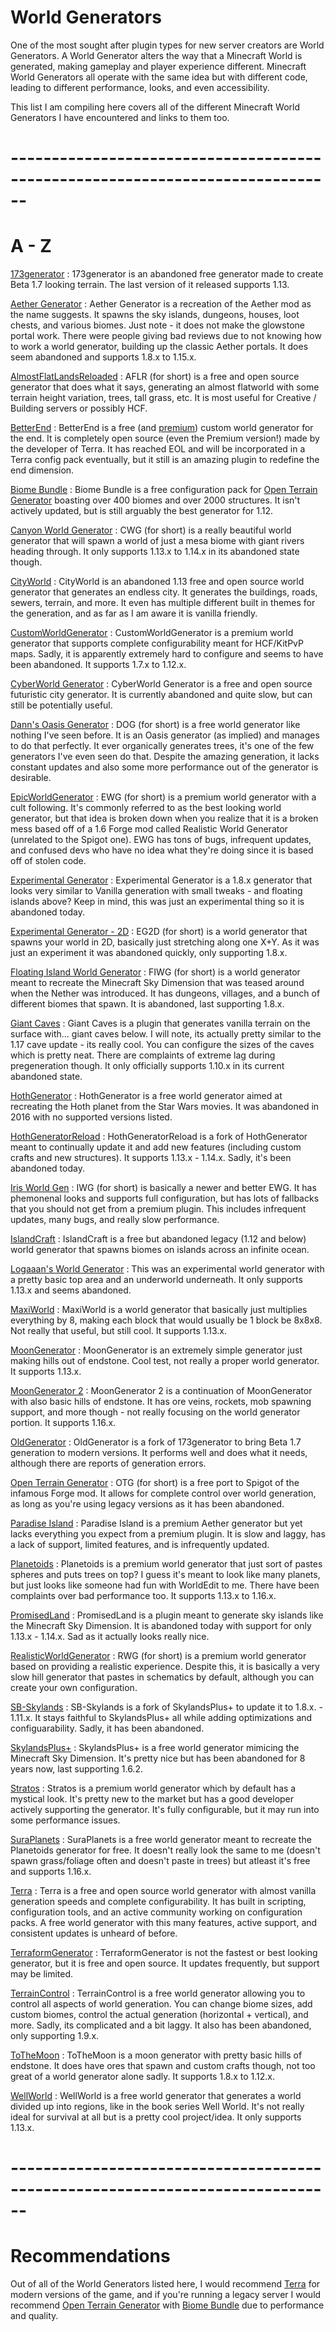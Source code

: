 # World Generators

One of the most sought after plugin types for new server creators are World Generators. 
A World Generator alters the way that a Minecraft World is generated, making gameplay and player experience different.
Minecraft World Generators all operate with the same idea but with different code, leading to different performance, looks, and even accessibility.

This list I am compiling here covers all of the different Minecraft World Generators I have encountered and links to them too.

# ------------------------------------------------------------------------------

# A - Z

[173generator](https://dev.bukkit.org/projects/b173gen) : 173generator is an abandoned free generator made to create Beta 1.7 looking terrain. The last version of it released supports 1.13.

[Aether Generator](https://www.spigotmc.org/resources/aether-generator.65845/) : Aether Generator is a recreation of the Aether mod as the name suggests. It spawns the sky
islands, dungeons, houses, loot chests, and various biomes. Just note - it does not make the glowstone portal work. There were people giving bad reviews due to not knowing
how to work a world generator, building up the classic Aether portals. It does seem abandoned and supports 1.8.x to 1.15.x.

[AlmostFlatLandsReloaded](https://www.spigotmc.org/resources/almostflatlandsreloaded-1-7-1-16.55405/) : AFLR (for short) is a free and open source generator that does what it says, generating an almost flatworld with
some terrain height variation, trees, tall grass, etc. It is most useful for Creative / Building servers or possibly HCF.

[BetterEnd](https://www.spigotmc.org/resources/betterend-rethink-the-end-dimension.79389/) : BetterEnd is a free (and [premium](https://www.spigotmc.org/resources/betterend-premium-rethink-the-end-dimension-again.81158/)) custom world generator for the end. It is completely open source (even the Premium version!)
made by the developer of Terra. It has reached EOL and will be incorporated in a Terra config pack eventually, but it still is an amazing plugin to redefine the end dimension.

[Biome Bundle](https://www.spigotmc.org/resources/biome-bundle.51374/) : Biome Bundle is a free configuration pack for [Open Terrain Generator](https://www.spigotmc.org/resources/open-terrain-generator-otg.51373/) boasting over 400 biomes and over 2000 structures. It 
isn't actively updated, but is still arguably the best generator for 1.12.

[Canyon World Generator](https://www.spigotmc.org/resources/canyon-world-generator-1-13-1-14-4.65147/) : CWG (for short) is a really beautiful world generator that will spawn
a world of just a mesa biome with giant rivers heading through. It only supports 1.13.x to 1.14.x in its abandoned state though.

[CityWorld](https://www.spigotmc.org/resources/cityworld.2250/) : CityWorld is an abandoned 1.13 free and open source world generator that generates an endless city. It generates the buildings, 
roads, sewers, terrain, and more. It even has multiple different built in themes for the generation, and as far as I am aware it is vanilla friendly.

[CustomWorldGenerator](https://www.mc-market.org/resources/4930/) : CustomWorldGenerator is a premium world generator that supports complete configurability meant for HCF/KitPvP
maps. Sadly, it is apparently extremely hard to configure and seems to have been abandoned. It supports 1.7.x to 1.12.x.

[CyberWorld Generator](https://www.spigotmc.org/resources/inactive-cyberworld-generator.36101/) : CyberWorld Generator is a free and open source futuristic city generator. It is currently abandoned and quite slow, but 
can still be potentially useful.

[Dann's Oasis Generator](https://www.spigotmc.org/resources/danns-world-generator-oasis-desert-demo-1-14-x-1-15-x-uses-an-organic-tree-generator.74083/) : DOG (for short) is a free world generator like nothing I've seen before. It is an Oasis generator (as implied) and 
manages to do that perfectly. It ever organically generates trees, it's one of the few generators I've even seen do that. Despite the amazing generation, it lacks constant updates and 
also some more performance out of the generator is desirable.

[EpicWorldGenerator](https://www.spigotmc.org/resources/epicworldgenerator-1-15-1-16-5.8067/) : EWG (for short) is a premium world generator with a cult following. It's
commonly referred to as the best looking world generator, but that idea is broken down when you realize that it is a broken mess based off of a 1.6 Forge mod called
Realistic World Generator (unrelated to the Spigot one). EWG has tons of bugs, infrequent updates, and confused devs who have no idea what they're doing since it is
based off of stolen code.

[Experimental Generator](https://www.spigotmc.org/resources/experimental-generator.65755/) : Experimental Generator is a 1.8.x generator that looks very similar to Vanilla
generation with small tweaks - and floating islands above? Keep in mind, this was just an experimental thing so it is abandoned today.

[Experimental Generator - 2D](https://www.spigotmc.org/resources/experimental-generator-2d.65762/) : EG2D (for short) is a world generator that spawns your world in 2D,
basically just stretching along one X+Y. As it was just an experiment it was abandoned quickly, only supporting 1.8.x.

[Floating Island World Generator](https://dev.bukkit.org/projects/floating-island-world-generation) : FIWG (for short) is a world generator meant to recreate the Minecraft
Sky Dimension that was teased around when the Nether was introduced. It has dungeons, villages, and a bunch of different biomes that spawn. It is abandoned, last supporting
1.8.x.

[Giant Caves](https://www.spigotmc.org/resources/giant-caves.29758/) : Giant Caves is a plugin that generates vanilla terrain on the surface with... giant caves below.
I will note, its actually pretty similar to the 1.17 cave update - its really cool. You can configure the sizes of the caves which is pretty neat. There are complaints of
extreme lag during pregeneration though. It only officially supports 1.10.x in its current abandoned state.

[HothGenerator](https://www.spigotmc.org/resources/hothgenerator.4819/) : HothGenerator is a free world generator aimed at recreating the Hoth planet from the Star
Wars movies. It was abandoned in 2016 with no supported versions listed.

[HothGeneratorReload](https://www.spigotmc.org/resources/exit.69108/) : HothGeneratorReload is a fork of HothGenerator meant to continually update it and add new features
(including custom crafts and new structures). It supports 1.13.x - 1.14.x. Sadly, it's been abandoned today.

[Iris World Gen](https://www.spigotmc.org/resources/iris-world-gen-the-dimension-engine.84586/) : IWG (for short) is basically a newer and better EWG. It has phemonenal looks and supports full configuration, but has lots of 
fallbacks that you should not get from a premium plugin. This includes infrequent updates, many bugs, and really slow performance.

[IslandCraft](https://dev.bukkit.org/projects/islandcraft) : IslandCraft is a free but abandoned legacy (1.12 and below) world generator that spawns biomes on islands across an infinite 
ocean.

[Logaaan's World Generator](https://www.spigotmc.org/resources/logaaans-world-generator.62550/) : This was an experimental world generator with a pretty basic top area and
an underworld underneath. It only supports 1.13.x and seems abandoned.

[MaxiWorld](https://www.spigotmc.org/resources/maxiworld.11124/) : MaxiWorld is a world generator that basically just multiplies everything by 8, making each block that would
usually be 1 block be 8x8x8. Not really that useful, but still cool. It supports 1.13.x.

[MoonGenerator](https://www.spigotmc.org/resources/moongenerator.62432/) : MoonGenerator is an extremely simple generator just making hills out of endstone. Cool test, not
really a proper world generator. It supports 1.13.x.

[MoonGenerator 2](https://www.spigotmc.org/resources/moon-generator-2.63771/) : MoonGenerator 2 is a continuation of MoonGenerator with also basic hills of endstone. It
has ore veins, rockets, mob spawning support, and more though - not really focusing on the world generator portion. It supports 1.16.x.

[OldGenerator](https://www.spigotmc.org/resources/oldgenerator-1-16-4.86600/) : OldGenerator is a fork of 173generator to bring Beta 1.7 generation to modern versions. It performs well and does what it needs, although there are reports of generation errors.

[Open Terrain Generator](https://www.spigotmc.org/resources/open-terrain-generator-otg.51373/) : OTG (for short) is a free port to Spigot of the infamous Forge mod. It allows for complete control over world 
generation, as long as you're using legacy versions as it has been abandoned.

[Paradise Island](https://www.spigotmc.org/resources/paradise-land-1-8-8-1-16-x-skyworld-generator.28056/) : Paradise Island is a premium Aether generator but yet lacks everything you expect from a premium plugin. It is slow and laggy,
has a lack of support, limited features, and is infrequently updated.

[Planetoids](https://www.spigotmc.org/resources/planetoids-minecraft-planet-generator-configure-every-planet-terrain-ores-and-structures.74537/) : Planetoids is a premium
world generator that just sort of pastes spheres and puts trees on top? I guess it's meant to look like many planets, but just looks like someone had fun with WorldEdit to
me. There have been complaints over bad performance too. It supports 1.13.x to 1.16.x.

[PromisedLand](https://www.spigotmc.org/resources/promisedland.70884/) : PromisedLand is a plugin meant to generate sky islands like the Minecraft Sky Dimension. It is abandoned
today with support for only 1.13.x - 1.14.x. Sad as it actually looks really nice.

[RealisticWorldGenerator](https://www.spigotmc.org/resources/realisticworldgenerator-1-8-8-1-16-x.15905/) : RWG (for short) is a premium world generator based on providing a realistic experience. Despite this, it is basically a 
very slow hill generator that pastes in schematics by default, although you can create your own configuration. 

[SB-Skylands](https://www.spigotmc.org/resources/sb-skylands.24253/) : SB-Skylands is a fork of SkylandsPlus+ to update it to 1.8.x. - 1.11.x. It stays faithful to SkylandsPlus+
all while adding optimizations and configuarability. Sadly, it has been abandoned.

[SkylandsPlus+](https://dev.bukkit.org/projects/skylandsplus) : SkylandsPlus+ is a free world generator mimicing the Minecraft Sky Dimension. It's pretty nice but has been 
abandoned for 8 years now, last supporting 1.6.2.

[Stratos](https://www.spigotmc.org/resources/%E2%96%82%E2%96%83%E2%96%85%E2%96%87%E2%96%88-stratos-world-generator-1-15-1-16-5-%E2%96%88%E2%96%87%E2%96%85%E2%96%83%E2%96%82.80313/) : Stratos is a premium world generator which by default has a mystical look. It's pretty new to the market but has a good developer
actively supporting the generator. It's fully configurable, but it may run into some performance issues.

[SuraPlanets](https://www.spigotmc.org/resources/suraplanets-world-generation-plugin.80052/) : SuraPlanets is a free world generator meant to recreate the Planetoids generator
for free. It doesn't really look the same to me (doesn't spawn grass/foliage often and doesn't paste in trees) but atleast it's free and supports 1.16.x.

[Terra](https://www.spigotmc.org/resources/terra.85151/) : Terra is a free and open source world generator with almost vanilla generation speeds and complete configurability. It has built in 
scripting, configuration tools, and an active community working on configuration packs. A free world generator with this many features, active support, and consistent updates is unheard of before.

[TerraformGenerator](https://www.spigotmc.org/resources/terraformgenerator-alpha.75132/) : TerraformGenerator is not the fastest or best looking generator, but it is free and open source. It updates frequently, but 
support may be limited.

[TerrainControl](https://www.spigotmc.org/resources/terraincontrol.2214/) : TerrainControl is a free world generator allowing you to control all aspects of world generation. You
can change biome sizes, add custom biomes, control the actual generation (horizontal + vertical), and more. Sadly, its complicated and a bit laggy. It also has been abandoned,
only supporting 1.9.x.

[ToTheMoon](https://www.spigotmc.org/resources/tothemoon.60390/) : ToTheMoon is a moon generator with pretty basic hills of endstone. It does have ores that spawn and custom
crafts though, not too great of a world generator alone sadly. It supports 1.8.x to 1.12.x.

[WellWorld](https://www.spigotmc.org/resources/wellworld.11125/) : WellWorld is a free world generator that generates a world divided up into regions, like in the book series
Well World. It's not really ideal for survival at all but is a pretty cool project/idea. It only supports 1.13.x.

# ------------------------------------------------------------------------------

# Recommendations

Out of all of the World Generators listed here, I would recommend [Terra](https://www.spigotmc.org/resources/terra.85151/) for modern versions of the game, and if you're running a 
legacy server I would recommend [Open Terrain Generator](https://www.spigotmc.org/resources/open-terrain-generator-otg.51373/) with [Biome Bundle](https://www.spigotmc.org/resources/biome-bundle.51374/) due to performance and quality. 
